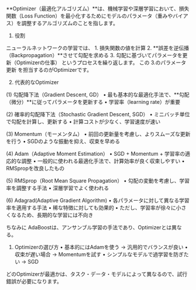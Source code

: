 **Optimizer（最適化アルゴリズム）**は、機械学習や深層学習において、損失関数（Loss Function）を最小化するためにモデルのパラメータ（重みやバイアス）を調整するアルゴリズムのことを指します。

1. 役割

ニューラルネットワークの学習では、
	1.	損失関数の値を計算
	2.	**誤差を逆伝播（Backpropagation）**させて勾配を求める
	3.	勾配に基づいてパラメータを更新（Optimizerの仕事）
というプロセスを繰り返します。
この 3.のパラメータ更新 を担当するのがOptimizerです。

2. 代表的なOptimizer

(1) 勾配降下法（Gradient Descent, GD）
	•	最も基本的な最適化手法で、**勾配（微分）**に従ってパラメータを更新する
	•	学習率（learning rate）が重要

(2) 確率的勾配降下法（Stochastic Gradient Descent, SGD）
	•	ミニバッチ単位で勾配を計算し、更新する
	•	計算コストが少なく、学習速度が速い

(3) Momentum（モーメンタム）
	•	前回の更新量を考慮し、よりスムーズな更新を行う
	•	SGDのような振動を抑え、収束を早める

(4) Adam（Adaptive Moment Estimation）
	•	SGD + Momentum + 学習率の適応的な調整
	•	一般的に使われる最適化手法で、計算効率が良く収束しやすい
	•　RMSpropを改良したもの

(5) RMSprop（Root Mean Square Propagation）
	•	勾配の変動を考慮し、学習率を調整する手法
	•	深層学習でよく使われる

(6) Adagrad(Adaptive Gradient Algorithm)
	•	各パラメータに対して異なる学習率を適用する手法
	•	稀な特徴に対しても効果的
	•	ただし、学習率が徐々に小さくなるため、長期的な学習には不向き

ちなみに
AdaBoostは、アンサンブル学習の手法であり、Optimizerとは異なる。

1. Optimizerの選び方
	•	基本的にはAdamを使う → 汎用的でバランスが良い
	•	収束が遅い場合 → Momentumを試す
	•	シンプルなモデルで過学習を防ぎたい → SGD

どのOptimizerが最適かは、タスク・データ・モデルによって異なるので、試行錯誤が必要になります。
